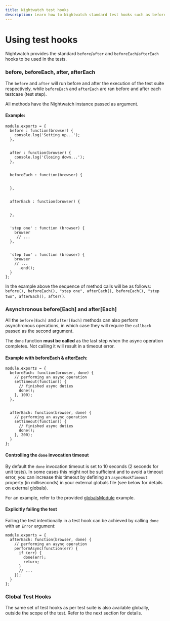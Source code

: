 ```yaml
---
title: Nightwatch test hooks 
description: Learn how to Nightwatch standard test hooks such as before, after, before each and after each.
---
```


<div class="page-header"><h1>Using test hooks</h1></div>

Nightwatch provides the standard `before`/`after` and `beforeEach`/`afterEach` hooks to be used in the tests.

### before, beforeEach, after, afterEach

The `before` and `after` will run before and after the execution of the test suite respectively, while `beforeEach` and `afterEach` are ran before and after each testcase (test step).

All methods have the Nightwatch instance passed as argument.

#### Example:

<div class="sample-test">
<pre class="line-numbers" data-language="javascript"><code class="language-javascript">module.exports = {
  before : function(browser) {
    console.log('Setting up...');
  },
  <br>
  after : function(browser) {
    console.log('Closing down...');
  },
  <br>
  beforeEach : function(browser) {
    <br>
  },
  <br>
  afterEach : function(browser) {
    <br>
  },
  <br>
  'step one' : function (browser) {
    browser
     // ...
  },
  <br>
  'step two' : function (browser) {
    browser
    // ...
      .end();
  }
};</code></pre>
</div>

In the example above the sequence of method calls will be as follows: `before(), beforeEach(), "step one", afterEach(), beforeEach(), "step two", afterEach(), after()`.

<h3 id="asynchronous-test-hooks">Asynchronous before[Each] and after[Each]</h3>

All the `before[Each]` and `after[Each]` methods can also perform asynchronous operations, in which case they will require the `callback` passed as the second argument.

<div class="alert alert-warning">
The <code>done</code> function <strong>must be called</strong> as the last step when the async operation completes. Not calling it will result in a timeout error.
</div>

<h4>Example with beforeEach &amp; afterEach:</h4>
<div class="sample-test">
<pre class="line-numbers"><code class="language-javascript">module.exports = {
  beforeEach: function(browser, done) {
    // performing an async operation
    setTimeout(function() {
      // finished async duties
      done();
    }, 100);
  },
  <br>
  afterEach: function(browser, done) {
    // performing an async operation
    setTimeout(function() {
      // finished async duties
      done();
    }, 200);
  }
};</code></pre>
</div>

#### Controlling the `done` invocation timeout
By default the `done` invocation timeout is set to 10 seconds (2 seconds for unit tests). In some cases this might not be sufficient and to avoid a timeout error, you can increase this timeout by defining an `asyncHookTimeout` property (in milliseconds) in your external globals file (see below for details on external globals).

For an example, refer to the provided [globalsModule](https://github.com/nightwatchjs/nightwatch/blob/main/examples/globalsModule.js#L20) example.

#### Explicitly failing the test
Failing the test intentionally in a test hook can be achieved by calling `done` with an `Error` argument:

<div class="sample-test">
<pre class="line-numbers"><code class="language-javascript">module.exports = {
  afterEach: function(browser, done) {
    // performing an async operation
    performAsync(function(err) {
      if (err) {
        done(err);
        return;
      }
      // ...
    });
  }
};</code></pre>
</div>

### Global Test Hooks

The same set of test hooks as per test suite is also available globally, outside the scope of the test. Refer to the next section for details.

 